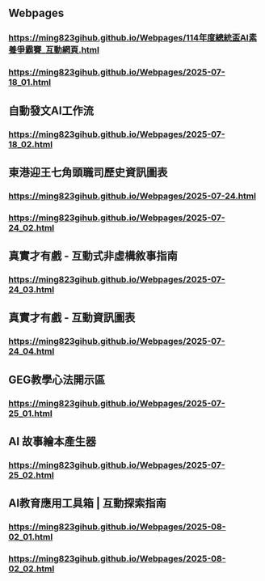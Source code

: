 ## Webpages
### https://ming823gihub.github.io/Webpages/114年度總統盃AI素養爭霸賽_互動網頁.html
### https://ming823gihub.github.io/Webpages/2025-07-18_01.html
## 自動發文AI工作流
### https://ming823gihub.github.io/Webpages/2025-07-18_02.html
## 東港迎王七角頭職司歷史資訊圖表
### https://ming823gihub.github.io/Webpages/2025-07-24.html
### https://ming823gihub.github.io/Webpages/2025-07-24_02.html
## 真實才有戲 - 互動式非虛構敘事指南
### https://ming823gihub.github.io/Webpages/2025-07-24_03.html
## 真實才有戲 - 互動資訊圖表
### https://ming823gihub.github.io/Webpages/2025-07-24_04.html
## GEG教學心法開示區
### https://ming823gihub.github.io/Webpages/2025-07-25_01.html
## AI 故事繪本產生器
### https://ming823gihub.github.io/Webpages/2025-07-25_02.html
## AI教育應用工具箱 | 互動探索指南
### https://ming823gihub.github.io/Webpages/2025-08-02_01.html
### https://ming823gihub.github.io/Webpages/2025-08-02_02.html
